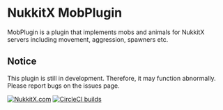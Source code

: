 # NukkitX MobPlugin

MobPlugin is a plugin that implements mobs and animals for NukkitX servers including movement, aggression, spawners etc.

## Notice

This plugin is still in development. Therefore, it may function abnormally. Please report bugs on the issues page.

[![NukkitX.com](https://img.shields.io/badge/MobPlugin-Download-brightgreen.svg)](https://cloudburstmc.org/resources/mobplugin.3/)
[![CircleCI builds](https://img.shields.io/circleci/project/github/Nukkit-coders/MobPlugin.svg)](https://circleci.com/gh/Nukkit-coders/MobPlugin)
